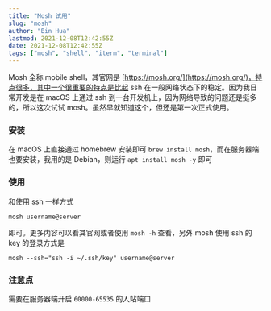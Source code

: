 ```yaml
---
title: "Mosh 试用"
slug: "mosh"
author: "Bin Hua"
lastmod: 2021-12-08T12:42:55Z
date: 2021-12-08T12:42:55Z
tags: ["mosh", "shell", "iterm", "terminal"]
---
```


Mosh 全称 mobile shell，其官网是 [https://mosh.org/](https://mosh.org/)，特点很多，其中一个很重要的特点是比起 ssh 在一般网络状态下的稳定。因为我日常开发是在 macOS 上通过 ssh 到一台开发机上，因为网络导致的问题还是挺多的，所以这次试试 mosh。虽然早就知道这个，但还是第一次正式使用。

### 安装

在 macOS 上直接通过 homebrew 安装即可 `brew install mosh`，而在服务器端也要安装，我用的是 Debian，则运行 `apt install mosh -y` 即可

### 使用

和使用 ssh 一样方式

```
mosh username@server
```

即可。更多内容可以看其官网或者使用 `mosh -h` 查看，另外 mosh 使用 ssh 的 key 的登录方式是

```
mosh --ssh="ssh -i ~/.ssh/key" username@server
```

### 注意点

需要在服务器端开启 `60000-65535` 的入站端口
